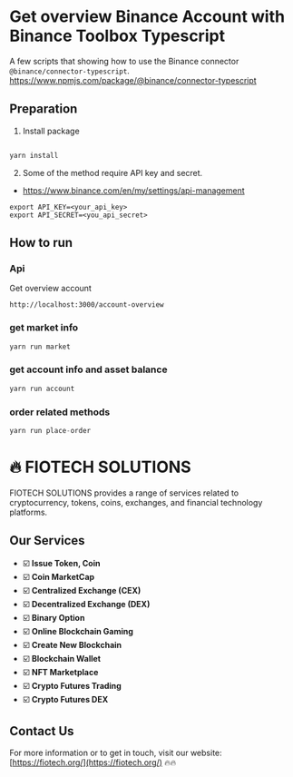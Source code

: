 # Get overview Binance Account with Binance Toolbox Typescript

A few scripts that showing how to use the Binance connector `@binance/connector-typescript`.
https://www.npmjs.com/package/@binance/connector-typescript
## Preparation

1. Install package

```typescript

yarn install

```

2. Some of the method require API key and secret.
- https://www.binance.com/en/my/settings/api-management
```shell
export API_KEY=<your_api_key>
export API_SECRET=<you_api_secret>
```


## How to run

### Api
Get overview account
```
http://localhost:3000/account-overview
```
### get market info

```typescript
yarn run market

```
### get account info and asset balance

```typescript
yarn run account
```

### order related methods

```typescript
yarn run place-order
```

# 🔥 FIOTECH SOLUTIONS

FIOTECH SOLUTIONS provides a range of services related to cryptocurrency, tokens, coins, exchanges, and financial technology platforms.

## Our Services

- ☑️ **Issue Token, Coin**
- ☑️ **Coin MarketCap**
- ☑️ **Centralized Exchange (CEX)**
- ☑️ **Decentralized Exchange (DEX)**
- ☑️ **Binary Option**
- ☑️ **Online Blockchain Gaming**
- ☑️ **Create New Blockchain**
- ☑️ **Blockchain Wallet**
- ☑️ **NFT Marketplace**
- ☑️ **Crypto Futures Trading**
- ☑️ **Crypto Futures DEX**

## Contact Us

For more information or to get in touch, visit our website: [https://fiotech.org/](https://fiotech.org/) 🔥🔥


